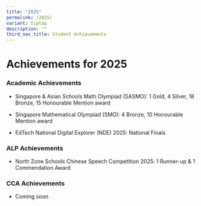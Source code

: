 ```yaml
---
title: "2025"
permalink: /2025/
variant: tiptap
description: ""
third_nav_title: Student Achievements
---
```

<h1><strong>Achievements for 2025</strong></h1>
<h3>Academic Achievements</h3>
<ul data-tight="true" class="tight">
<li>
<p>Singapore &amp; Asian Schools Math Olympiad (SASMO): 1 Gold, 4 Silver,
18 Bronze, 15 Honourable Mention award</p>
</li>
<li>
<p>Singapore Mathematical Olympiad (SMO): 4 Bronze, 10 Honourable Mention
award</p>
</li>
<li>
<p>EdTech National Digital Explorer (NDE) 2025: National Finals</p>
</li>
</ul>
<h3>ALP Achievements</h3>
<ul data-tight="true" class="tight">
<li>
<p>North Zone Schools Chinese Speech Competition 2025: 1 Runner-up &amp;
1 Commendation Award</p>
</li>
</ul>
<h3>CCA Achievements</h3>
<ul data-tight="true" class="tight">
<li>
<p>Coming soon</p>
</li>
</ul>
<p></p>
<p></p>